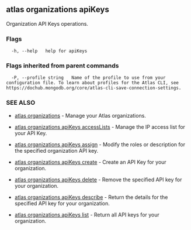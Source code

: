 ## atlas organizations apiKeys

Organization API Keys operations.






### Flags

```
  -h, --help   help for apiKeys

```


### Flags inherited from parent commands

```
  -P, --profile string   Name of the profile to use from your configuration file. To learn about profiles for the Atlas CLI, see https://dochub.mongodb.org/core/atlas-cli-save-connection-settings.

```

### SEE ALSO


* [atlas organizations](atlas_organizations.md)	- Manage your Atlas organizations.

* [atlas organizations apiKeys accessLists](atlas_organizations_apiKeys_accessLists.md)	- Manage the IP access list for your API Key.

* [atlas organizations apiKeys assign](atlas_organizations_apiKeys_assign.md)	- Modify the roles or description for the specified organization API key.

* [atlas organizations apiKeys create](atlas_organizations_apiKeys_create.md)	- Create an API Key for your organization.

* [atlas organizations apiKeys delete](atlas_organizations_apiKeys_delete.md)	- Remove the specified API key for your organization.

* [atlas organizations apiKeys describe](atlas_organizations_apiKeys_describe.md)	- Return the details for the specified API key for your organization.

* [atlas organizations apiKeys list](atlas_organizations_apiKeys_list.md)	- Return all API keys for your organization.



